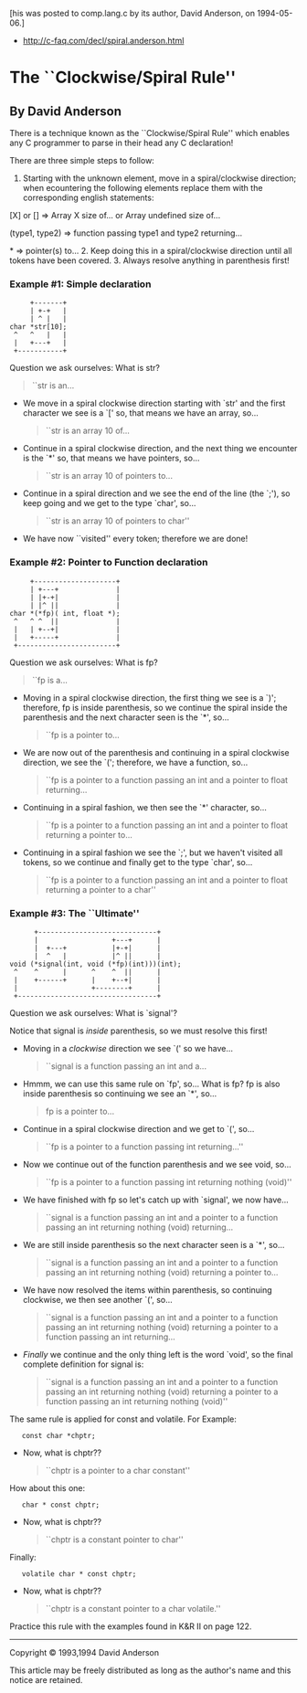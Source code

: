 [his was posted to comp.lang.c by its author, David Anderson, on
1994-05-06.]

- http://c-faq.com/decl/spiral.anderson.html

The \`\`Clockwise/Spiral Rule''
=================================

By David Anderson
-----------------

There is a technique known as the \`\`Clockwise/Spiral Rule'' which
enables any C programmer to parse in their head any C declaration!

There are three simple steps to follow:

1. Starting with the unknown element, move in a spiral/clockwise direction; when ecountering the following elements replace them with the corresponding english statements:

[X] or []
    => Array X size of... or Array undefined size of...

(type1, type2)
    => function passing type1 and type2 returning...

\*
    => pointer(s) to...
2. Keep doing this in a spiral/clockwise direction until all tokens have been covered.
3. Always resolve anything in parenthesis first!

### Example #1: Simple declaration

```
     +-------+
     | +-+   |
     | ^ |   |
char *str[10];
 ^   ^   |   |
 |   +---+   |
 +-----------+
```

Question we ask ourselves: What is str?

> \`\`str is an...

- We move in a spiral clockwise direction starting with \`str' and
    the first character we see is a \`[' so, that means we have an
    array, so...

    > \`\`str is an array 10 of...

- Continue in a spiral clockwise direction, and the next thing we
    encounter is the \`\*' so, that means we have pointers, so...

    > \`\`str is an array 10 of pointers to...

- Continue in a spiral direction and we see the end of the line (the
    \`;'), so keep going and we get to the type \`char', so...

    > \`\`str is an array 10 of pointers to char''

- We have now \`\`visited'' every token; therefore we are done!

### Example #2: Pointer to Function declaration

```
     +--------------------+
     | +---+              |
     | |+-+|              |
     | |^ ||              |
char *(*fp)( int, float *);
 ^   ^ ^  ||              |
 |   | +--+|              |
 |   +-----+              |
 +------------------------+
```

Question we ask ourselves: What is fp?

> \`\`fp is a...

- Moving in a spiral clockwise direction, the first thing we see is a
    \`)'; therefore, fp is inside parenthesis, so we continue the
    spiral inside the parenthesis and the next character seen is the
    \`\*', so...

    > \`\`fp is a pointer to...

- We are now out of the parenthesis and continuing in a spiral
    clockwise direction, we see the \`('; therefore, we have a
    function, so...

    > \`\`fp is a pointer to a function passing an int and a pointer to
    > float returning...

- Continuing in a spiral fashion, we then see the \`\*' character,
    so...

    > \`\`fp is a pointer to a function passing an int and a pointer to
    > float returning a pointer to...

- Continuing in a spiral fashion we see the \`;', but we haven't
    visited all tokens, so we continue and finally get to the type
    \`char', so...

    > \`\`fp is a pointer to a function passing an int and a pointer to
    > float returning a pointer to a char''

### Example #3: The \`\`Ultimate''

```
      +-----------------------------+
      |                  +---+      |
      |  +---+           |+-+|      |
      |  ^   |           |^ ||      |
void (*signal(int, void (*fp)(int)))(int);
 ^    ^      |      ^    ^  ||      |
 |    +------+      |    +--+|      |
 |                  +--------+      |
 +----------------------------------+
```

Question we ask ourselves: What is \`signal'?

Notice that signal is *inside* parenthesis, so we must resolve this
first!

- Moving in a *clockwise* direction we see \`(' so we have...

    > \`\`signal is a function passing an int and a...

- Hmmm, we can use this same rule on \`fp', so... What is fp? fp is
    also inside parenthesis so continuing we see an \`\*', so...

    > fp is a pointer to...

- Continue in a spiral clockwise direction and we get to \`(', so...

    > \`\`fp is a pointer to a function passing int returning...''

- Now we continue out of the function parenthesis and we see void,
    so...

    > \`\`fp is a pointer to a function passing int returning nothing
    > (void)''

- We have finished with fp so let's catch up with \`signal', we now
    have...

    > \`\`signal is a function passing an int and a pointer to a
    > function passing an int returning nothing (void) returning...

- We are still inside parenthesis so the next character seen is a
    \`\*', so...

    > \`\`signal is a function passing an int and a pointer to a
    > function passing an int returning nothing (void) returning a
    > pointer to...

- We have now resolved the items within parenthesis, so continuing
    clockwise, we then see another \`(', so...

    > \`\`signal is a function passing an int and a pointer to a
    > function passing an int returning nothing (void) returning a
    > pointer to a function passing an int returning...

- *Finally* we continue and the only thing left is the word \`void',
    so the final complete definition for signal is:

    > \`\`signal is a function passing an int and a pointer to a
    > function passing an int returning nothing (void) returning a
    > pointer to a function passing an int returning nothing (void)''

The same rule is applied for const and volatile. For Example:

       const char *chptr;

- Now, what is chptr??

    > \`\`chptr is a pointer to a char constant''

How about this one:

       char * const chptr;

- Now, what is chptr??

    > \`\`chptr is a constant pointer to char''

Finally:

       volatile char * const chptr;

- Now, what is chptr??

    > \`\`chptr is a constant pointer to a char volatile.''

Practice this rule with the examples found in K&R II on page 122.

------------------------------------------------------------------------

Copyright © 1993,1994 David Anderson

This article may be freely distributed as long as the author's name and this notice are retained.
